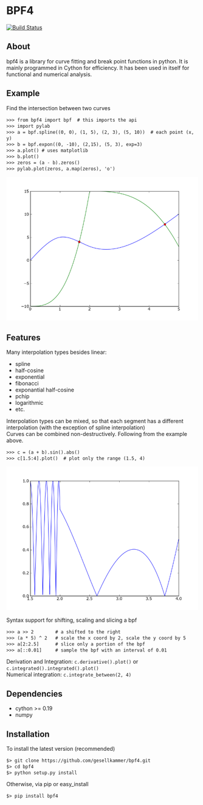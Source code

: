 BPF4
====

[![Build Status](https://travis-ci.org/gesellkammer/bpf4.svg?branch=master)](https://travis-ci.org/gesellkammer/bpf4)

About
-----

bpf4 is a library for curve fitting and break point functions in python. It is mainly programmed in Cython for efficiency. It has been used in itself for functional and numerical analysis.

Example
-------

Find the intersection between two curves

    >>> from bpf4 import bpf  # this imports the api
    >>> import pylab
    >>> a = bpf.spline((0, 0), (1, 5), (2, 3), (5, 10))  # each point (x, y)
    >>> b = bpf.expon((0, -10), (2,15), (5, 3), exp=3)
    >>> a.plot() # uses matplotlib
    >>> b.plot() 
    >>> zeros = (a - b).zeros()
    >>> pylab.plot(zeros, a.map(zeros), 'o')

   
![1](https://github.com/gesellkammer/bpf4/raw/master/pics/zeros.png)

Features
--------

Many interpolation types besides linear:

* spline
* half-cosine
* exponential
* fibonacci
* exponantial half-cosine
* pchip
* logarithmic
* etc. 

Interpolation types can be mixed, so that each segment has a different interpolation (with the exception of spline interpolation)  
Curves can be combined non-destructively. Following from the example above.  

    >>> c = (a + b).sin().abs()
    >>> c[1.5:4].plot()  # plot only the range (1.5, 4)

![2](https://github.com/gesellkammer/bpf4/raw/master/pics/sinabs.png)

Syntax support for shifting, scaling and slicing a bpf

    >>> a >> 2        # a shifted to the right
    >>> (a * 5) ^ 2   # scale the x coord by 2, scale the y coord by 5
    >>> a[2:2.5]      # slice only a portion of the bpf
    >>> a[::0.01]     # sample the bpf with an interval of 0.01

Derivation and Integration: `c.derivative().plot()` or `c.integrated().integrated().plot()`  
Numerical integration: `c.integrate_between(2, 4)`  

Dependencies
------------

* cython >= 0.19 
* numpy

Installation
------------

To install the latest version (recommended)

    $> git clone https://github.com/gesellkammer/bpf4.git
    $> cd bpf4
    $> python setup.py install

Otherwise, via pip or easy_install

    $> pip install bpf4
